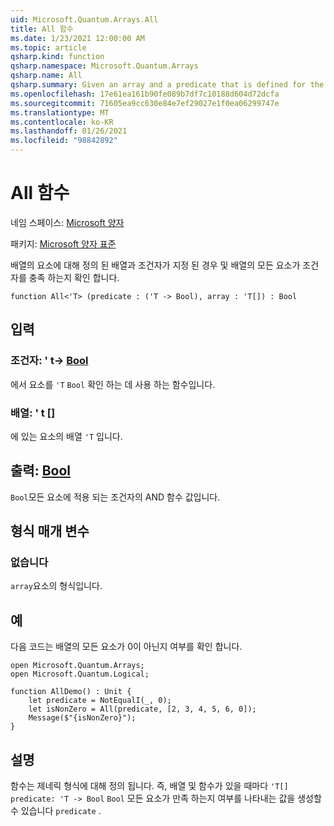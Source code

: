 ```yaml
---
uid: Microsoft.Quantum.Arrays.All
title: All 함수
ms.date: 1/23/2021 12:00:00 AM
ms.topic: article
qsharp.kind: function
qsharp.namespace: Microsoft.Quantum.Arrays
qsharp.name: All
qsharp.summary: Given an array and a predicate that is defined for the elements of the array, and checks if all elements of the array satisfy the predicate.
ms.openlocfilehash: 17e61ea161b90fe089b7df7c10188d604d72dcfa
ms.sourcegitcommit: 71605ea9cc630e84e7ef29027e1f0ea06299747e
ms.translationtype: MT
ms.contentlocale: ko-KR
ms.lasthandoff: 01/26/2021
ms.locfileid: "98842892"
---
```

# <a name="all-function"></a>All 함수

네임 스페이스: [Microsoft 양자](xref:Microsoft.Quantum.Arrays)

패키지: [Microsoft 양자 표준](https://nuget.org/packages/Microsoft.Quantum.Standard)


배열의 요소에 대해 정의 된 배열과 조건자가 지정 된 경우 및 배열의 모든 요소가 조건자를 충족 하는지 확인 합니다.

```qsharp
function All<'T> (predicate : ('T -> Bool), array : 'T[]) : Bool
```


## <a name="input"></a>입력

### <a name="predicate--t---bool"></a>조건자: ' t-> [Bool](xref:microsoft.quantum.lang-ref.bool)

에서 요소를 `'T` `Bool` 확인 하는 데 사용 하는 함수입니다.


### <a name="array--t"></a>배열: ' t []

에 있는 요소의 배열 `'T` 입니다.



## <a name="output--bool"></a>출력: [Bool](xref:microsoft.quantum.lang-ref.bool)

`Bool`모든 요소에 적용 되는 조건자의 AND 함수 값입니다.

## <a name="type-parameters"></a>형식 매개 변수

### <a name="t"></a>없습니다

`array`요소의 형식입니다.

## <a name="example"></a>예

다음 코드는 배열의 모든 요소가 0이 아닌지 여부를 확인 합니다.

```qsharp
open Microsoft.Quantum.Arrays;
open Microsoft.Quantum.Logical;

function AllDemo() : Unit {
    let predicate = NotEqualI(_, 0);
    let isNonZero = All(predicate, [2, 3, 4, 5, 6, 0]);
    Message($"{isNonZero}");
}
```

## <a name="remarks"></a>설명

함수는 제네릭 형식에 대해 정의 됩니다. 즉, 배열 및 함수가 있을 때마다 `'T[]` `predicate: 'T -> Bool` `Bool` 모든 요소가 만족 하는지 여부를 나타내는 값을 생성할 수 있습니다 `predicate` .